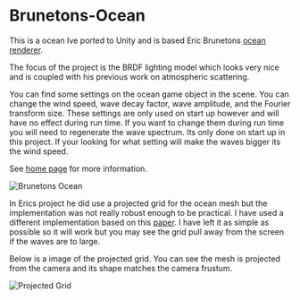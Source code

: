 # Brunetons-Ocean

This is a ocean Ive ported to Unity and is based Eric Brunetons [ocean renderer](http://evasion.inrialpes.fr/~Eric.Bruneton/).

The focus of the project is the BRDF lighting model which looks very nice and is coupled with his previous work on atmospheric scattering.

You can find some settings on the ocean game object in the scene. You can change the wind speed, wave decay factor, wave amplitude, and the Fourier transform size. These settings are only used on start up however and will have no effect during run time. If you want to change them during run time you will need to regenerate the wave spectrum. Its only done on start up in this project. If your looking for what setting will make the waves bigger its the wind speed.

See [home page](https://www.digital-dust.com/single-post/2017/03/30/Brunetons-ocean-in-Unity) for more information.

![Brunetons Ocean](https://static.wixstatic.com/media/1e04d5_31b8c4569ee049a8927c7a2260e1ef30~mv2.jpg/v1/fill/w_550,h_550,al_c,q_80,usm_0.66_1.00_0.01/1e04d5_31b8c4569ee049a8927c7a2260e1ef30~mv2.jpg)

In Erics project he did use a projected grid for the ocean mesh but the implementation was not really robust enough to be practical. I have used a different implementation based on this [paper](http://fileadmin.cs.lth.se/graphics/theses/projects/projgrid/). I have left it as simple as possible so it will work but you may see the grid pull away from the screen if the waves are to large.

 
Below is a image of the projected grid. You can see the mesh is projected from the camera and its shape matches the camera frustum.

![Projected Grid](https://static.wixstatic.com/media/1e04d5_df61c83d283c4f599208435360c74619~mv2.jpg/v1/fill/w_550,h_248,al_c,q_80,usm_0.66_1.00_0.01/1e04d5_df61c83d283c4f599208435360c74619~mv2.jpg)
